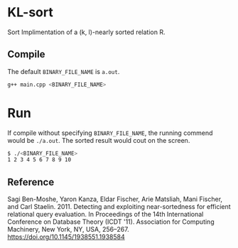 # KL-sort

Sort Implimentation of a (k, l)-nearly sorted relation R.

## Compile

The default `BINARY_FILE_NAME` is `a.out`.

```sh
g++ main.cpp <BINARY_FILE_NAME>
```

# Run

If compile without specifying `BINARY_FILE_NAME`, the running commend would be `./a.out`. The sorted result would cout on the screen.

```sh
$ ./<BINARY_FILE_NAME>
1 2 3 4 5 6 7 8 9 10 
```

## Reference

Sagi Ben-Moshe, Yaron Kanza, Eldar Fischer, Arie Matsliah, Mani Fischer, and Carl Staelin. 2011. Detecting and exploiting near-sortedness for efficient relational query evaluation. In Proceedings of the 14th International Conference on Database Theory (ICDT '11). Association for Computing Machinery, New York, NY, USA, 256–267. https://doi.org/10.1145/1938551.1938584
